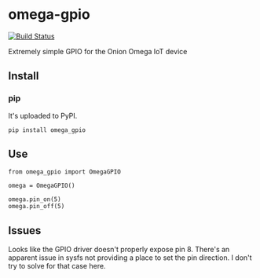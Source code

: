 # omega-gpio

[![Build Status](https://travis-ci.org/angstwad/omega-gpio.svg?branch=master)](https://travis-ci.org/angstwad/omega-gpio)

Extremely simple GPIO for the Onion Omega IoT device

## Install

### pip

It's uploaded to PyPI.

```
pip install omega_gpio
```

## Use
```
from omega_gpio import OmegaGPIO

omega = OmegaGPIO()

omega.pin_on(5)
omega.pin_off(5)
```

## Issues

Looks like the GPIO driver doesn't properly expose pin 8.  There's an apparent issue in sysfs not providing a place to set the pin direction.  I don't try to solve for that case here.
